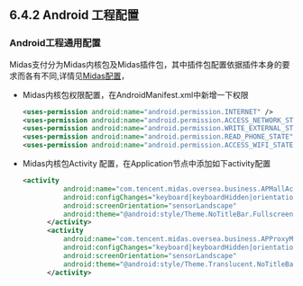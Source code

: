 ## 6.4.2 Android 工程配置

### Android工程通用配置

Midas支付分为Midas内核包及Midas插件包，其中插件包配置依据插件本身的要求而各有不同,详情见[Midas配置](../midas.md)，

* Midas内核包权限配置，在AndroidManifest.xml中新增一下权限

  ```xml
  <uses-permission android:name="android.permission.INTERNET" />
  <uses-permission android:name="android.permission.ACCESS_NETWORK_STATE" />
  <uses-permission android:name="android.permission.WRITE_EXTERNAL_STORAGE" />
  <uses-permission android:name="android.permission.READ_PHONE_STATE" />
  <uses-permission android:name="android.permission.ACCESS_WIFI_STATE" />
  ```

* Midas内核包Activity 配置，在Application节点中添加如下activity配置

  ```xml
  <activity
            android:name="com.tencent.midas.oversea.business.APMallActivity"
            android:configChanges="keyboard|keyboardHidden|orientation|screenSize"
            android:screenOrientation="sensorLandscape"
            android:theme="@android:style/Theme.NoTitleBar.Fullscreen">
        </activity>
        <activity
            android:name="com.tencent.midas.oversea.business.APProxyMallActivity"
            android:configChanges="keyboard|keyboardHidden|orientation|screenSize"
            android:screenOrientation="sensorLandscape"
            android:theme="@android:style/Theme.Translucent.NoTitleBar">
        </activity>  
  ```